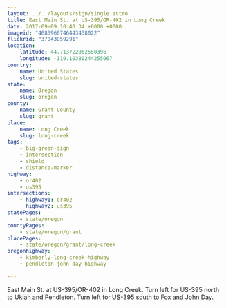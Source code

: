 ```yaml
---
layout: ../../layouts/sign/single.astro
title: East Main St. at US-395/OR-402 in Long Creek
date: 2017-09-09 10:40:34 +0000 +0000
imageid: "4683966746443438022"
flickrid: "37043059291"
location:
    latitude: 44.713722062550396
    longitude: -119.10380244255067
country:
    name: United States
    slug: united-states
state:
    name: Oregon
    slug: oregon
county:
    name: Grant County
    slug: grant
place:
    name: Long Creek
    slug: long-creek
tags:
    - big-green-sign
    - intersection
    - shield
    - distance-marker
highway:
    - or402
    - us395
intersections:
    - highway1: or402
      highway2: us395
statePages:
    - state/oregon
countyPages:
    - state/oregon/grant
placePages:
    - state/oregon/grant/long-creek
oregonhighway:
    - kimberly-long-creek-highway
    - pendleton-john-day-highway

---
```

East Main St. at US-395/OR-402 in Long Creek.  Turn left for US-395 north to Ukiah and Pendleton.  Turn left for US-395 south to Fox and John Day.